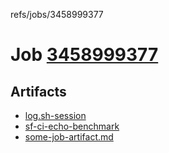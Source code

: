 refs/jobs/3458999377

# Job [3458999377](https://github.com/rokmoln/support-firecloud/runs/3458999377?check_suite_focus=true)

## Artifacts

* [log.sh-session](log.sh-session)
* [sf-ci-echo-benchmark](sf-ci-echo-benchmark)
* [some-job-artifact.md](some-job-artifact.md)

